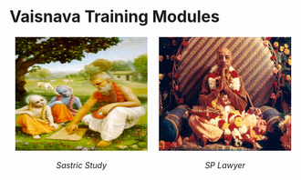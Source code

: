 # **Vaisnava Training Modules**

<div style="display: flex; justify-content: center; align-items: center;">
    <div style="margin: 0 10px; text-align: center;">
        <a href="https://nigamakalpataru108.github.io/Sastric_Study">
            <img src="images/sastric_study.jpg" alt="Sastric Study" width="240" height="200">
        </a>
        <p><em>Sastric Study</em></p>
    </div>
    <div style="margin: 0 10px; text-align: center;">
        <a href="https://nigamakalpataru108.github.io/Sastric_Study">
            <img src="images/sp_lawyer.jpg" alt="SP Lawyer" width="240" height="200">
        </a>
        <p><em>SP Lawyer</em></p>
    </div>
</div>






